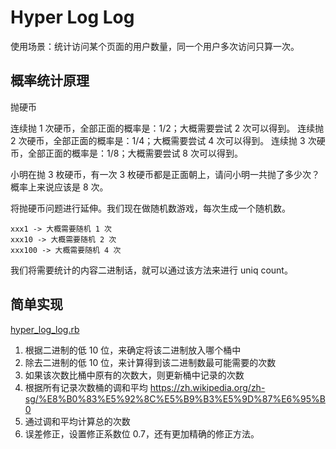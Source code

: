 # Hyper Log Log

使用场景：统计访问某个页面的用户数量，同一个用户多次访问只算一次。

## 概率统计原理

抛硬币

连续抛 1 次硬币，全部正面的概率是：1/2；大概需要尝试 2 次可以得到。
连续抛 2 次硬币，全部正面的概率是：1/4；大概需要尝试 4 次可以得到。
连续抛 3 次硬币，全部正面的概率是：1/8；大概需要尝试 8 次可以得到。

小明在抛 3 枚硬币，有一次 3 枚硬币都是正面朝上，请问小明一共抛了多少次？概率上来说应该是 8 次。

将抛硬币问题进行延伸。我们现在做随机数游戏，每次生成一个随机数。

```
xxx1 -> 大概需要随机 1 次
xxx10 -> 大概需要随机 2 次
xxx100 -> 大概需要随机 4 次
```

我们将需要统计的内容二进制话，就可以通过该方法来进行 uniq count。

## 简单实现

[hyper_log_log.rb](./hyper_log_log.rb)

1. 根据二进制的低 10 位，来确定将该二进制放入哪个桶中
2. 除去二进制的低 10 位，来计算得到该二进制数最可能需要的次数
3. 如果该次数比桶中原有的次数大，则更新桶中记录的次数
4. 根据所有记录次数桶的调和平均 https://zh.wikipedia.org/zh-sg/%E8%B0%83%E5%92%8C%E5%B9%B3%E5%9D%87%E6%95%B0
5. 通过调和平均计算总的次数
6. 误差修正，设置修正系数位 0.7，还有更加精确的修正方法。

